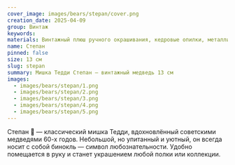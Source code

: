 ```yaml
---
cover_image: images/bears/stepan/cover.png
creation_date: 2025-04-09
group: Винтаж
keywords: 
materials: Винтажный плюш ручного окрашивания, кедровые опилки, металлический гранулят, глаза стеклянные (Германия). Голова и лапки на 5 шплинтах, полностью подвижны
name: Степан
pinned: false
size: 13 см
slug: stepan
summary: Мишка Тедди Степан — винтажный медведь 13 см
images:
  - images/bears/stepan/1.png
  - images/bears/stepan/2.png
  - images/bears/stepan/3.png
  - images/bears/stepan/4.png
  - images/bears/stepan/5.png
---
```

Степан 🐻 — классический мишка Тедди, вдохновлённый советскими медведями 60-х годов. Небольшой, но упитанный и уютный, он всегда носит с собой бинокль — символ любознательности. Удобно помещается в руку и станет украшением любой полки или коллекции.
